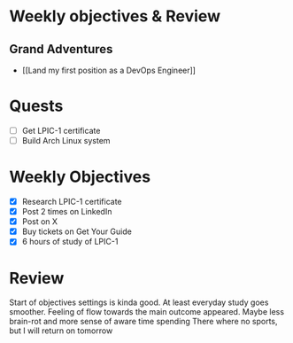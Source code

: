# Weekly objectives & Review

## Grand Adventures

- [[Land my first position as a DevOps Engineer]]

# Quests

- [ ] Get LPIC-1 certificate
- [ ] Build Arch Linux system

# Weekly Objectives

- [x] Research LPIC-1 certificate
- [x] Post 2 times on LinkedIn
- [x] Post on X
- [x] Buy tickets on Get Your Guide
- [x] 6 hours of study of LPIC-1

# Review

Start of objectives settings is kinda good. At least everyday study goes smoother.
Feeling of flow towards the main outcome appeared.
Maybe less brain-rot and more sense of aware time spending
There where no sports, but I will return on tomorrow


